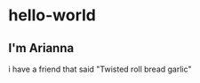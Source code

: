 # hello-world
I'm Arianna
------------------------------------------------------------------------
i have a friend that said "Twisted roll bread garlic"
